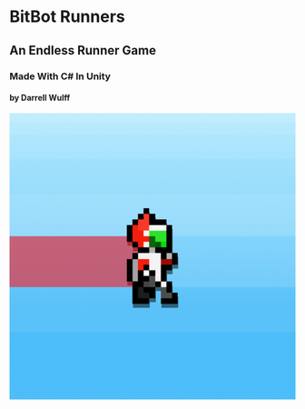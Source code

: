 # BitBot Runners
## An Endless Runner Game
### Made With C# In Unity
#### by Darrell Wulff


![BitBot Runners Icon V1](https://github.com/DarrellWulff/BitBot-Runners/blob/master/GitHubRD/BBICON.png)
